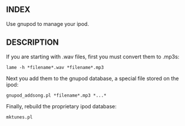 ## INDEX

Use gnupod to manage your ipod.

## DESCRIPTION

If you are starting with .wav files, first you must convert them to .mp3s:

```
lame -h *filename*.wav *filename*.mp3
```

Next you add them to the gnupod database, a special file stored on the ipod:

```
gnupod_addsong.pl *filename*.mp3 *...*
```

Finally, rebuild the proprietary ipod database:

```
mktunes.pl
```
